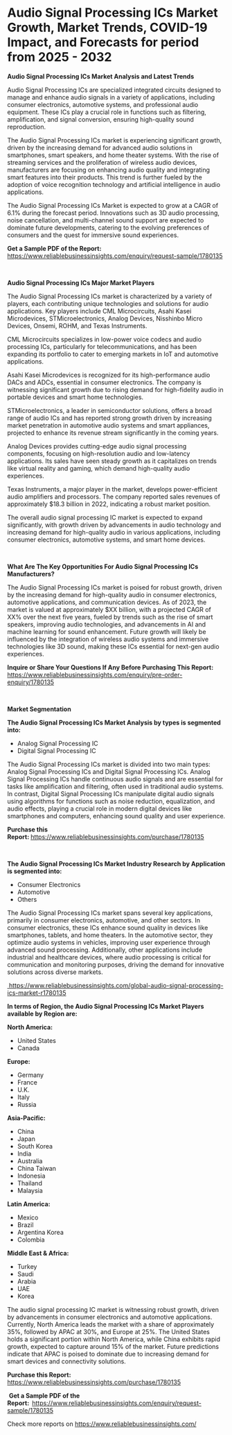 <p><h1>Audio Signal Processing ICs Market Growth, Market Trends, COVID-19 Impact, and Forecasts for period from 2025 - 2032</h1></p><p><strong>Audio Signal Processing ICs Market Analysis and Latest Trends</strong></p>
<p><p>Audio Signal Processing ICs are specialized integrated circuits designed to manage and enhance audio signals in a variety of applications, including consumer electronics, automotive systems, and professional audio equipment. These ICs play a crucial role in functions such as filtering, amplification, and signal conversion, ensuring high-quality sound reproduction.</p><p>The Audio Signal Processing ICs market is experiencing significant growth, driven by the increasing demand for advanced audio solutions in smartphones, smart speakers, and home theater systems. With the rise of streaming services and the proliferation of wireless audio devices, manufacturers are focusing on enhancing audio quality and integrating smart features into their products. This trend is further fueled by the adoption of voice recognition technology and artificial intelligence in audio applications.</p><p>The Audio Signal Processing ICs Market is expected to grow at a CAGR of 6.1% during the forecast period. Innovations such as 3D audio processing, noise cancellation, and multi-channel sound support are expected to dominate future developments, catering to the evolving preferences of consumers and the quest for immersive sound experiences.</p></p>
<p><strong>Get a Sample PDF of the Report:&nbsp;</strong> <a href="https://www.reliablebusinessinsights.com/enquiry/request-sample/1780135?utm_campaign=3542&utm_medium=2&utm_source=Github&utm_content=ia&utm_term=25032025&utm_id=audio-signal-processing-ics">https://www.reliablebusinessinsights.com/enquiry/request-sample/1780135</a></p>
<p>&nbsp;</p>
<p><strong>Audio Signal Processing ICs Major Market Players</strong></p>
<p><p>The Audio Signal Processing ICs market is characterized by a variety of players, each contributing unique technologies and solutions for audio applications. Key players include CML Microcircuits, Asahi Kasei Microdevices, STMicroelectronics, Analog Devices, Nisshinbo Micro Devices, Onsemi, ROHM, and Texas Instruments. </p><p>CML Microcircuits specializes in low-power voice codecs and audio processing ICs, particularly for telecommunications, and has been expanding its portfolio to cater to emerging markets in IoT and automotive applications. </p><p>Asahi Kasei Microdevices is recognized for its high-performance audio DACs and ADCs, essential in consumer electronics. The company is witnessing significant growth due to rising demand for high-fidelity audio in portable devices and smart home technologies.</p><p>STMicroelectronics, a leader in semiconductor solutions, offers a broad range of audio ICs and has reported strong growth driven by increasing market penetration in automotive audio systems and smart appliances, projected to enhance its revenue stream significantly in the coming years.</p><p>Analog Devices provides cutting-edge audio signal processing components, focusing on high-resolution audio and low-latency applications. Its sales have seen steady growth as it capitalizes on trends like virtual reality and gaming, which demand high-quality audio experiences.</p><p>Texas Instruments, a major player in the market, develops power-efficient audio amplifiers and processors. The company reported sales revenues of approximately $18.3 billion in 2022, indicating a robust market position.</p><p>The overall audio signal processing IC market is expected to expand significantly, with growth driven by advancements in audio technology and increasing demand for high-quality audio in various applications, including consumer electronics, automotive systems, and smart home devices.</p></p>
<p>&nbsp;</p>
<p><strong>What Are The Key Opportunities For Audio Signal Processing ICs Manufacturers?</strong></p>
<p><p>The Audio Signal Processing ICs market is poised for robust growth, driven by the increasing demand for high-quality audio in consumer electronics, automotive applications, and communication devices. As of 2023, the market is valued at approximately $XX billion, with a projected CAGR of XX% over the next five years, fueled by trends such as the rise of smart speakers, improving audio technologies, and advancements in AI and machine learning for sound enhancement. Future growth will likely be influenced by the integration of wireless audio systems and immersive technologies like 3D sound, making these ICs essential for next-gen audio experiences.</p></p>
<p><strong>Inquire or Share Your Questions If Any Before Purchasing This Report:</strong> <a href="https://www.reliablebusinessinsights.com/enquiry/pre-order-enquiry/1780135?utm_campaign=3542&utm_medium=2&utm_source=Github&utm_content=ia&utm_term=25032025&utm_id=audio-signal-processing-ics">https://www.reliablebusinessinsights.com/enquiry/pre-order-enquiry/1780135</a></p>
<p>&nbsp;</p>
<p><strong>Market Segmentation</strong></p>
<p><strong>The Audio Signal Processing ICs Market Analysis by types is segmented into:</strong></p>
<p><ul><li>Analog Signal Processing IC</li><li>Digital Signal Processing IC</li></ul></p>
<p><p>The Audio Signal Processing ICs market is divided into two main types: Analog Signal Processing ICs and Digital Signal Processing ICs. Analog Signal Processing ICs handle continuous audio signals and are essential for tasks like amplification and filtering, often used in traditional audio systems. In contrast, Digital Signal Processing ICs manipulate digital audio signals using algorithms for functions such as noise reduction, equalization, and audio effects, playing a crucial role in modern digital devices like smartphones and computers, enhancing sound quality and user experience.</p></p>
<p><strong>Purchase this Report:&nbsp;</strong><a href="https://www.reliablebusinessinsights.com/purchase/1780135?utm_campaign=3542&utm_medium=2&utm_source=Github&utm_content=ia&utm_term=25032025&utm_id=audio-signal-processing-ics">https://www.reliablebusinessinsights.com/purchase/1780135</a></p>
<p>&nbsp;</p>
<p><strong>The Audio Signal Processing ICs Market Industry Research by Application is segmented into:</strong></p>
<p><ul><li>Consumer Electronics</li><li>Automotive</li><li>Others</li></ul></p>
<p><p>The Audio Signal Processing ICs market spans several key applications, primarily in consumer electronics, automotive, and other sectors. In consumer electronics, these ICs enhance sound quality in devices like smartphones, tablets, and home theaters. In the automotive sector, they optimize audio systems in vehicles, improving user experience through advanced sound processing. Additionally, other applications include industrial and healthcare devices, where audio processing is critical for communication and monitoring purposes, driving the demand for innovative solutions across diverse markets.</p></p>
<p><a href="https://www.reliablebusinessinsights.com/global-audio-signal-processing-ics-market-r1780135?utm_campaign=3542&utm_medium=2&utm_source=Github&utm_content=ia&utm_term=25032025&utm_id=audio-signal-processing-ics">&nbsp;https://www.reliablebusinessinsights.com/global-audio-signal-processing-ics-market-r1780135</a></p>
<p><strong>In terms of Region, the Audio Signal Processing ICs Market Players available by Region are:</strong></p>
<p>
    <p> <strong> North America: </strong>
        <ul>
            <li>United States</li>
            <li>Canada</li>
        </ul>
        </p> 
    <p> <strong> Europe: </strong>
        <ul>
            <li>Germany</li>
            <li>France</li>
            <li>U.K.</li>
            <li>Italy</li>
            <li>Russia</li>
        </ul>
        </p> 
    <p> <strong> Asia-Pacific: </strong>
        <ul>
            <li>China</li>
            <li>Japan</li>
            <li>South Korea</li>
            <li>India</li>
            <li>Australia</li>
            <li>China Taiwan</li>
            <li>Indonesia</li>
            <li>Thailand</li>
            <li>Malaysia</li>
        </ul>
        </p> 
    <p> <strong> Latin America: </strong>
        <ul>
            <li>Mexico</li>
            <li>Brazil</li>
            <li>Argentina Korea</li>
            <li>Colombia</li>
        </ul>
        </p> 
    <p> <strong> Middle East & Africa: </strong>
        <ul>
            <li>Turkey</li>
            <li>Saudi</li>
            <li>Arabia</li>
            <li>UAE</li>
            <li>Korea</li>
        </ul>
    </p>
    </p>
<p><p>The audio signal processing IC market is witnessing robust growth, driven by advancements in consumer electronics and automotive applications. Currently, North America leads the market with a share of approximately 35%, followed by APAC at 30%, and Europe at 25%. The United States holds a significant portion within North America, while China exhibits rapid growth, expected to capture around 15% of the market. Future predictions indicate that APAC is poised to dominate due to increasing demand for smart devices and connectivity solutions.</p></p>
<p><strong>Purchase this Report: </strong><a href="https://www.reliablebusinessinsights.com/purchase/1780135?utm_campaign=3542&utm_medium=2&utm_source=Github&utm_content=ia&utm_term=25032025&utm_id=audio-signal-processing-ics">https://www.reliablebusinessinsights.com/purchase/1780135</a></p>
<p>&nbsp;<strong>Get a Sample PDF of the Report:&nbsp;&nbsp;</strong><a href="https://www.reliablebusinessinsights.com/enquiry/request-sample/1780135?utm_campaign=3542&utm_medium=2&utm_source=Github&utm_content=ia&utm_term=25032025&utm_id=audio-signal-processing-ics">https://www.reliablebusinessinsights.com/enquiry/request-sample/1780135</a></p>
<p><strong></strong></p>
<p>Check more reports on <a href="https://www.reliablebusinessinsights.com/?utm_campaign=3542&utm_medium=2&utm_source=Github&utm_content=ia&utm_term=25032025&utm_id=audio-signal-processing-ics">https://www.reliablebusinessinsights.com/</a></p>